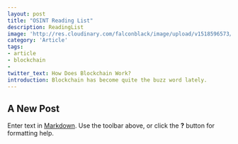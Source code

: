 ```yaml
---
layout: post
title: "OSINT Reading List"
description: ReadingList
image: 'http://res.cloudinary.com/falconblack/image/upload/v1518596573/arturo-castaneyra-397129j.jpg'
category: 'Article'
tags:
- article
- blockchain
-
twitter_text: How Does Blockchain Work?
introduction: Blockchain has become quite the buzz word lately.
---
```

## A New Post

Enter text in [Markdown](http://daringfireball.net/projects/markdown/). Use the toolbar above, or click the **?** button for formatting help.
